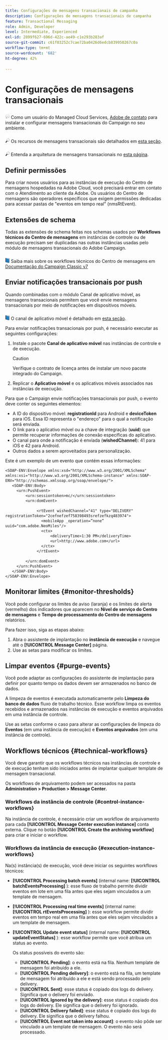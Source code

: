 ```yaml
---
title: Configurações de mensagens transacionais de campanha
description: Configurações de mensagens transacionais de campanha
feature: Transactional Messaging
role: Admin, Developer
level: Intermediate, Experienced
exl-id: 2899f627-696d-422c-ae49-c1e293b283af
source-git-commit: c61f03252c7cae72ba0426d6edcb839950267c0a
workflow-type: tm+mt
source-wordcount: '682'
ht-degree: 42%

---
```


# Configurações de mensagens transacionais

![](../assets/do-not-localize/speech.png) Como um usuário do Managed Cloud Services, [Adobe de contato](../start/campaign-faq.md#support) para instalar e configurar mensagens transacionais do Campaign no seu ambiente.

![](../assets/do-not-localize/glass.png) Os recursos de mensagens transacionais são detalhados em [esta seção](../send/transactional.md).

![](../assets/do-not-localize/glass.png) Entenda a arquitetura de mensagens transacionais no [esta página](../architecture/architecture.md#transac-msg-archi).

## Definir permissões

Para criar novos usuários para as instâncias de execução do Centro de mensagens hospedadas na Adobe Cloud, você precisará entrar em contato com o Atendimento ao cliente da Adobe. Os usuários do Centro de mensagens são operadores específicos que exigem permissões dedicadas para acessar pastas de &quot;eventos em tempo real&quot; (nmsRtEvent).

## Extensões de schema

Todas as extensões de schema feitas nos schemas usados por **Workflows técnicos do Centro de mensagens** em instâncias de controle ou de execução precisam ser duplicadas nas outras instâncias usadas pelo módulo de mensagens transacionais do Adobe Campaign.

![](../assets/do-not-localize/book.png) Saiba mais sobre os workflows técnicos do Centro de mensagens em [Documentação do Campaign Classic v7](https://experienceleague.adobe.com/docs/campaign-classic/using/transactional-messaging/configure-transactional-messaging/additional-configurations.html#technical-workflows)

## Enviar notificações transacionais por push

Quando combinadas com o módulo Canal de aplicativo móvel, as mensagens transacionais permitem que você envie mensagens transacionais por meio de notificações em dispositivos móveis.

![](../assets/do-not-localize/book.png) O canal de aplicativo móvel é detalhado em [esta seção](../send/push.md).

Para enviar notificações transacionais por push, é necessário executar as seguintes configurações:

1. Instale o pacote **Canal de aplicativo móvel** nas instâncias de controle e de execução.

   >[!CAUTION]
   >
   >Verifique o contrato de licença antes de instalar um novo pacote integrado do Campaign.

1. Replicar o **Aplicativo móvel** e os aplicativos móveis associados nas instâncias de execução.

Para que o Campaign envie notificações transacionais por push, o evento deve conter os seguintes elementos:

* A ID do dispositivo móvel: **registrationId** para Android e **deviceToken** para iOS. Essa ID representa o &quot;endereço&quot; para o qual a notificação será enviada.
* O link para o aplicativo móvel ou a chave de integração (**uuid**) que permite recuperar informações de conexão específicas do aplicativo.
* O canal para onde a notificação é enviada (**wishedChannel**): 41 para iOS e 42 para Android.
* Outros dados a serem aproveitados para personalização.

Este é um exemplo de um evento que contém essas informações:

```
<SOAP-ENV:Envelope xmlns:xsd="http://www.w3.org/2001/XMLSchema" xmlns:xsi="http://www.w3.org/2001/XMLSchema-instance" xmlns:SOAP-ENV="http://schemas.xmlsoap.org/soap/envelope/">
   <SOAP-ENV:Body>
     <urn:PushEvent>
         <urn:sessiontoken>mc/</urn:sessiontoken>
         <urn:domEvent>

              <rtEvent wishedChannel="41" type="DELIVERY" registrationToken="2cefnefzef758398493srefzefkzq483974">
                <mobileApp _operation=”none” uuid="com.adobe.NeoMiles"/>
                <ctx>
                    <deliveryTime>1:30 PM</deliveryTime>
                    <url>http://www.adobe.com</url>
                </ctx>
              </rtEvent>

         </urn:domEvent>
     </urn:PushEvent>           
   </SOAP-ENV:Body>
</SOAP-ENV:Envelope>
```

## Monitorar limites {#monitor-thresholds}

Você pode configurar os limites de aviso (laranja) e os limites de alerta (vermelho) dos indicadores que aparecem no **Nível de serviço do Centro de mensagens** e **Tempo de processamento do Centro de mensagens** relatórios.

Para fazer isso, siga as etapas abaixo:

1. Abra o assistente de implantação no **instância de execução** e navegue até o **[!UICONTROL Message Center]** página.
1. Use as setas para modificar os limites.


## Limpar eventos {#purge-events}

Você pode adaptar as configurações do assistente de implantação para definir por quanto tempo os dados devem ser armazenados no banco de dados.

A limpeza de eventos é executada automaticamente pelo **Limpeza do banco de dados** fluxo de trabalho técnico. Esse workflow limpa os eventos recebidos e armazenados nas instâncias de execução e eventos arquivados em uma instância de controle.

Use as setas conforme o caso para alterar as configurações de limpeza do **Eventos** (em uma instância de execução) e **Eventos arquivados** (em uma instância de controle).


## Workflows técnicos {#technical-workflows}

Você deve garantir que os workflows técnicos nas instâncias de controle e de execução tenham sido iniciados antes de implantar qualquer template de mensagem transacional.

Os workflows de arquivamento podem ser acessados na pasta **Administration > Production > Message Center.**

### Workflows da instância de controle {#control-instance-workflows}

Na instância de controle, é necessário criar um workflow de arquivamento para cada **[!UICONTROL Message Center execution instance]** conta externa. Clique no botão **[!UICONTROL Create the archiving workflow]** para criar e iniciar o workflow.

### Workflows da instância de execução {#execution-instance-workflows}

Na(s) instância(s) de execução, você deve iniciar os seguintes workflows técnicos:

* **[!UICONTROL Processing batch events]** (internal name: **[!UICONTROL batchEventsProcessing]** ): esse fluxo de trabalho permite dividir eventos em lote em uma fila antes que eles sejam vinculados a um template de mensagem.
* **[!UICONTROL Processing real time events]** (internal name: **[!UICONTROL rtEventsProcessing]** ): esse workflow permite dividir eventos em tempo real em uma fila antes que eles sejam vinculados a um template de mensagem.
* **[!UICONTROL Update event status]** (internal name: **[!UICONTROL updateEventStatus]** ): esse workflow permite que você atribua um status ao evento.

   Os status possíveis do evento são:

   * **[!UICONTROL Pending]**: o evento está na fila. Nenhum template de mensagem foi atribuído a ele.
   * **[!UICONTROL Pending delivery]**: o evento está na fila, um template de mensagem foi atribuído a ele e está sendo processado pelo delivery.
   * **[!UICONTROL Sent]**: esse status é copiado dos logs do delivery. Significa que o delivery foi enviado.
   * **[!UICONTROL Ignored by the delivery]**: esse status é copiado dos logs do delivery. Ele significa que o delivery foi ignorado.
   * **[!UICONTROL Delivery failed]**: esse status é copiado dos logs do delivery. Ele significa que o delivery falhou.
   * **[!UICONTROL Event not taken into account]**: o evento não pôde ser vinculado a um template de mensagem. O evento não será processado.
